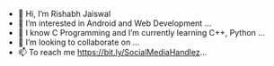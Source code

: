 - 👋 Hi, I’m Rishabh Jaiswal
- 👀 I’m interested in Android and Web Development ...
- 🌱 I know C Programming and I’m currently learning C++, Python ...
- 💞️ I’m looking to collaborate on ...
- 📫 To reach me https://bit.ly/SocialMediaHandlez...

<!---
rishabh1911007/rishabh1911007 is a ✨ special ✨ repository because its `README.md` (this file) appears on your GitHub profile.
You can click the Preview link to take a look at your changes.
--->
